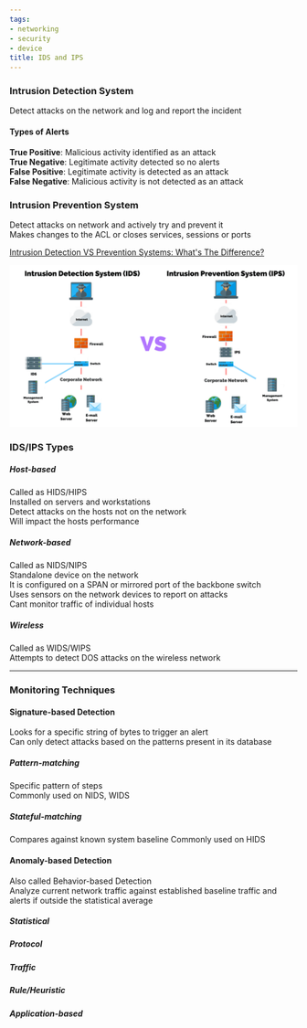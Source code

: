 ```yaml
---
tags:
- networking
- security
- device
title: IDS and IPS
---
```


### Intrusion Detection System
Detect attacks on the network and log and report the incident

#### Types of Alerts
**True Positive**: Malicious activity identified as an attack  
**True Negative**: Legitimate activity detected so no alerts  
**False Positive**: Legitimate activity is detected as an attack  
**False Negative**: Malicious activity is not detected as an attack

### Intrusion Prevention System  
Detect attacks on network and actively try and prevent it  
Makes changes to the ACL or closes services, sessions or ports

[Intrusion Detection VS Prevention Systems: What's The Difference?](https://purplesec.us/intrusion-detection-vs-intrusion-prevention-systems/)

![ids-vs-ips|600](../../cyber-security/images/ids-vs-ips.webp)

### IDS/IPS Types

##### Host-based
Called as HIDS/HIPS  
Installed on servers and workstations  
Detect attacks on the hosts not on the network  
Will impact the hosts performance

##### Network-based
Called as NIDS/NIPS  
Standalone device on the network  
It is configured on a SPAN or mirrored port of the backbone switch  
Uses sensors on the network devices to report on attacks  
Cant monitor traffic of individual hosts

##### Wireless
Called as WIDS/WIPS  
Attempts to detect DOS attacks on the wireless network

---

### Monitoring Techniques

#### Signature-based Detection
Looks for a specific string of bytes to trigger an alert  
Can only detect attacks based on the patterns present in its database

##### Pattern-matching
Specific pattern of steps  
Commonly used on NIDS, WIDS

##### Stateful-matching
Compares against known system baseline
Commonly used on HIDS

#### Anomaly-based Detection
Also called Behavior-based Detection  
Analyze current network traffic against established baseline traffic and alerts if outside the statistical average

##### Statistical
##### Protocol
##### Traffic
##### Rule/Heuristic
##### Application-based
